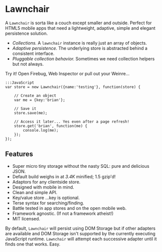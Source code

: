 Lawnchair
===

A `Lawnchair` is sorta like a couch except smaller and outside. Perfect for HTML5 mobile apps that need a lightweight, adaptive, simple and elegant persistence solution. 

- *Collections.* A `lawnchair` instance is really just an array of objects.
- *Adaptive persistence.* The underlying store is abstracted behind a consistent interface.
- *Pluggable collection behavior.* Sometimes we need collection helpers but not always.

Try it! Open Firebug, Web Inspector or pull out your Weinre...

    :::JavaScript
    var store = new Lawnchair({name:'testing'}, function(store) {
        
        // Create an object
        var me = {key:'brian'};

        // Save it
        store.save(me);

        // Access it later... Yes even after a page refresh!
        store.get('brian', function(me) {
            console.log(me);
        });
    });
    

Features
---

- Super micro tiny storage without the nasty SQL: pure and delicious JSON.
- Default build weighs in at *3.4K* minified; 1.5 gzip'd!
- Adaptors for any clientside store.
- Designed with mobile in mind.
- Clean and simple API.
- Key/value store ...key is optional.
- Terse syntax for searching/finding.
- Battle tested in app stores and on the open mobile web.
- Framework agnostic. (If not a framework atheist!)
- MIT licensed.

By default, `Lawnchair` will persist using DOM Storage but if other adapters are available and DOM Storage isn't supported by the currently executing JavaScript runtime. `Lawnchair` will attempt each successive adapter until it finds one that works. Easy.

